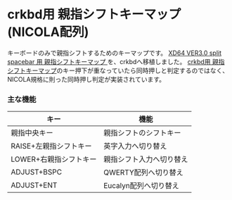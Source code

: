 # crkbd用 親指シフトキーマップ (NICOLA配列)

キーボードのみで親指シフトするためのキーマップです。
[XD64 VER3.0 split spacebar 用 親指シフトキーマップ ](https://github.com/sadaoikebe/qmk_firmware/tree/master/keyboards/xd64/keymaps/nicola)を、crkbdへ移植しました。
[crkbd用 親指シフトキーマップ](https://github.com/eswai/qmk_firmware/tree/master/keyboards/crkbd/keymaps/nicola2)のキー押下が重なっていたら同時押しと判定するのではなく、NICOLA規格に則った同時押し判定が実装されています。

### 主な機能

|キー|機能|
|----|----|
|親指中央キー|親指シフトのシフトキー|
|RAISE+左親指シフトキー|英字入力へ切り替え|
|LOWER+右親指シフトキー|親指シフト入力へ切り替え|
|ADJUST+BSPC|QWERTY配列へ切り替え|
|ADJUST+ENT|Eucalyn配列へ切り替え|

